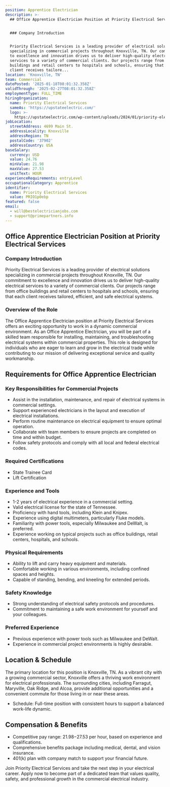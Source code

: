 ```yaml
---
position: Apprentice Electrician
description: >-
  ## Office Apprentice Electrician Position at Priority Electrical Services


  ### Company Introduction


  Priority Electrical Services is a leading provider of electrical solutions
  specializing in commercial projects throughout Knoxville, TN. Our commitment
  to excellence and innovation drives us to deliver high-quality electrical
  services to a variety of commercial clients. Our projects range from office
  buildings and retail centers to hospitals and schools, ensuring that each
  client receives tailore...
location: 'Knoxville, TN'
team: Commercial
datePosted: '2025-01-18T08:01:32.358Z'
validThrough: '2025-02-27T08:01:32.358Z'
employmentType: FULL_TIME
hiringOrganization:
  name: Priority Electrical Services
  sameAs: 'https://upstateelectric.com/'
  logo: >-
    https://upstateelectric.com/wp-content/uploads/2024/01/priority-electrical-logo-dark-300x161.png
jobLocation:
  streetAddress: 4699 Main St.
  addressLocality: Knoxville
  addressRegion: TN
  postalCode: '37902'
  addressCountry: USA
baseSalary:
  currency: USD
  value: 24.76
  minValue: 21.98
  maxValue: 27.53
  unitText: HOUR
experienceRequirements: entryLevel
occupationalCategory: Apprentice
identifier:
  name: Priority Electrical Services
  value: PRIO1p0ebp
featured: false
email:
  - will@bestelectricianjobs.com
  - support@primepartners.info
---
```




## Office Apprentice Electrician Position at Priority Electrical Services

### Company Introduction

Priority Electrical Services is a leading provider of electrical solutions specializing in commercial projects throughout Knoxville, TN. Our commitment to excellence and innovation drives us to deliver high-quality electrical services to a variety of commercial clients. Our projects range from office buildings and retail centers to hospitals and schools, ensuring that each client receives tailored, efficient, and safe electrical systems.

### Overview of the Role

The Office Apprentice Electrician position at Priority Electrical Services offers an exciting opportunity to work in a dynamic commercial environment. As an Office Apprentice Electrician, you will be part of a skilled team responsible for installing, maintaining, and troubleshooting electrical systems within commercial properties. This role is designed for individuals who are eager to learn and grow in the electrical trade while contributing to our mission of delivering exceptional service and quality workmanship.

## Requirements for Office Apprentice Electrician

### Key Responsibilities for Commercial Projects

- Assist in the installation, maintenance, and repair of electrical systems in commercial settings.
- Support experienced electricians in the layout and execution of electrical installations.
- Perform routine maintenance on electrical equipment to ensure optimal operation.
- Collaborate with team members to ensure projects are completed on time and within budget.
- Follow safety protocols and comply with all local and federal electrical codes.

### Required Certifications

- State Trainee Card
- Lift Certification

### Experience and Tools

- 1-2 years of electrical experience in a commercial setting.
- Valid electrical license for the state of Tennessee.
- Proficiency with hand tools, including Klein and Knipex.
- Experience using digital multimeters, particularly Fluke models.
- Familiarity with power tools, especially Milwaukee and DeWalt, is preferred.
- Experience working on typical projects such as office buildings, retail centers, hospitals, and schools.

### Physical Requirements

- Ability to lift and carry heavy equipment and materials.
- Comfortable working in various environments, including confined spaces and heights.
- Capable of standing, bending, and kneeling for extended periods.

### Safety Knowledge

- Strong understanding of electrical safety protocols and procedures.
- Commitment to maintaining a safe work environment for yourself and your colleagues.

### Preferred Experience

- Previous experience with power tools such as Milwaukee and DeWalt.
- Experience in commercial project environments is highly desirable.

## Location & Schedule

The primary location for this position is Knoxville, TN. As a vibrant city with a growing commercial sector, Knoxville offers a thriving work environment for electrical professionals. The surrounding cities, including Farragut, Maryville, Oak Ridge, and Alcoa, provide additional opportunities and a convenient commute for those living in or near these areas.

- Schedule: Full-time position with consistent hours to support a balanced work-life dynamic.

## Compensation & Benefits

- Competitive pay range: $21.98-$27.53 per hour, based on experience and qualifications.
- Comprehensive benefits package including medical, dental, and vision insurance.
- 401(k) plan with company match to support your financial future.

Join Priority Electrical Services and take the next step in your electrical career. Apply now to become part of a dedicated team that values quality, safety, and professional growth in the commercial electrical industry.
